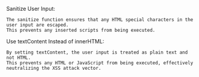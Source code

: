 Sanitize User Input:

    The sanitize function ensures that any HTML special characters in the user input are escaped.
    This prevents any inserted scripts from being executed.

Use textContent Instead of innerHTML:

    By setting textContent, the user input is treated as plain text and not HTML.
    This prevents any HTML or JavaScript from being executed, effectively neutralizing the XSS attack vector.
